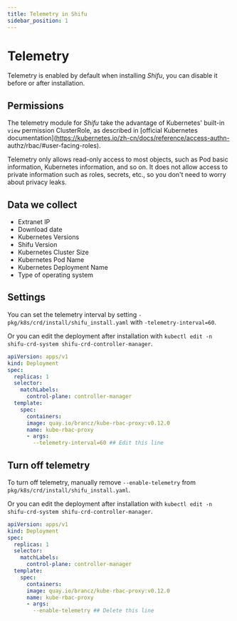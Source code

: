 ```yaml
---
title: Telemetry in Shifu
sidebar_position: 1
---
```


# Telemetry
Telemetry is enabled by default when installing *Shifu*, you can disable it before or after installation.

## Permissions
The telemetry module for *Shifu* take the advantage of Kubernetes' built-in `view` permission ClusterRole, as described in [official Kubernetes documentation](https://kubernetes.io/zh-cn/docs/reference/access-authn- authz/rbac/#user-facing-roles).

Telemetry only allows read-only access to most objects, such as Pod basic information, Kubernetes information, and so on. It does not allow access to private information such as roles, secrets, etc., so you don't need to worry about privacy leaks.

## Data we collect

- Extranet IP
- Download date
- Kubernetes Versions
- Shifu Version
- Kubernetes Cluster Size
- Kubernetes Pod Name
- Kubernetes Deployment Name
- Type of operating system

## Settings

You can set the telemetry interval by setting `-pkg/k8s/crd/install/shifu_install.yaml` with `-telemetry-interval=60`.

Or you can edit the deployment after installation with ``kubectl edit -n shifu-crd-system shifu-crd-controller-manager``.
```yaml
apiVersion: apps/v1
kind: Deployment
spec:
  replicas: 1
  selector:
    matchLabels:
      control-plane: controller-manager
  template:
    spec:
      containers:
      image: quay.io/brancz/kube-rbac-proxy:v0.12.0
      name: kube-rbac-proxy
      - args:
        --telemetry-interval=60 ## Edit this line
```
## Turn off telemetry

To turn off telemetry, manually remove `--enable-telemetry` from `pkg/k8s/crd/install/shifu_install.yaml`.

Or you can edit the deployment after installation with ``kubectl edit -n shifu-crd-system shifu-crd-controller-manager``.

```yaml
apiVersion: apps/v1
kind: Deployment
spec:
  replicas: 1
  selector:
    matchLabels:
      control-plane: controller-manager
  template:
    spec:
      containers:
      image: quay.io/brancz/kube-rbac-proxy:v0.12.0
      name: kube-rbac-proxy
      - args:
        --enable-telemetry ## Delete this line
```
